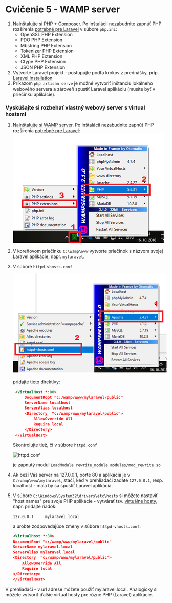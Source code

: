 # Cvičenie 5 - WAMP server

1. Nainštalujte si [PHP](http://php.net/downloads.php#v7.2.11) + [Composer](https://getcomposer.org/download/). Po inštalácii nezabudnite zapnúť PHP rozšírenia [potrebné pre Laravel](https://laravel.com/docs/5.7/installation) v súbore `php.ini`:
      * OpenSSL PHP Extension
      * PDO PHP Extension
      * Mbstring PHP Extension
      * Tokenizer PHP Extension
      * XML PHP Extension
      * Ctype PHP Extension
      * JSON PHP Extension
2. Vytvorte Laravel projekt - postupujte podľa krokov z prednášky, príp. [Laravel Installation](https://laravel.com/docs/5.7/installation)
3. Príkazom `php artisan serve` je možné vytvoriť inštanciu lokálneho webového servera a zároveň spustiť Laravel aplikáciu (musíte byť v priečinku aplikácie). 


### Vyskúšajte si rozbehať vlastný webový server s virtual hostami ###
   
1. [Nainštalujte si WAMP server](https://www.how2shout.com/how-to/install-wamp-server-windows-10-step-by-step-tutorial-guide.html). Po inštalácii nezabudnite zapnúť PHP rozšírenia [potrebné pre Laravel](https://laravel.com/docs/5.7/installation):
   ![PHP rozšírenia](zdroje/wamp_php_extensions.png "PHP rozšírenia") 

2. V koreňovom priečinku `C:\wamp\www` vytvorte priečinok s názvom svojej Laravel aplikácie, napr. `mylaravel`. 

3. V súbore `httpd-vhosts.conf` 

   ![Virtuálne hosty](zdroje/wamp_vhosts.png "Virtuálne hosty") 

    pridajte tieto direktívy:

   ```xml
    <VirtualHost *:80>
        DocumentRoot "c:/wamp/www/mylaravel/public"
        ServerName localhost
        ServerAlias localhost
        <Directory  "c:/wamp/www/mylaravel/public">
            AllowOverride All
            Require local
        </Directory>
    </VirtualHost>
    ``` 
    
    Skontrolujte tiež, či v súbore `httpd.conf` 
    
    ![httpd.conf](zdroje/wamp_httpd_conf.png "httpd.conf") 
    
    je zapnutý modul `LoadModule rewrite_module modules/mod_rewrite.so`
 
4. Ak beží Váš server na 127.0.0.1, porte 80 a aplikácia je v `C:\wamp\www\mylaravel`, stačí, keď v prehliadači zadáte `127.0.0.1`, resp. localhost - mala by sa spustiť Laravel aplikácia. 

5. V súbore ``C:\Windows\System32\drivers\etc\hosts`` si môžete nastaviť "host names" pre svoje PHP aplikácie - vytvárať tzv. [virtuálne hosty](https://miloserdov.org/?p=1186), napr. pridajte riadok:

    ``127.0.0.1     mylaravel.local``

    a urobte zodpovedajúce zmeny v súbore `httpd-vhosts.conf`:
    
    ```xml
    <VirtualHost *:80>
    DocumentRoot "c:/wamp/www/mylaravel/public"
    ServerName mylaravel.local
    ServerAlias mylaravel.local
    <Directory  "c:/wamp/www/mylaravel/public">
        AllowOverride All
        Require local
    </Directory>
    </VirtualHost>
    ``` 

V prehliadači - v url adrese môžete použiť mylaravel.local. Analogicky si môžete vytvoriť ďalšie virtual hosty pre rôzne PHP (Laravel) aplikácie. 
